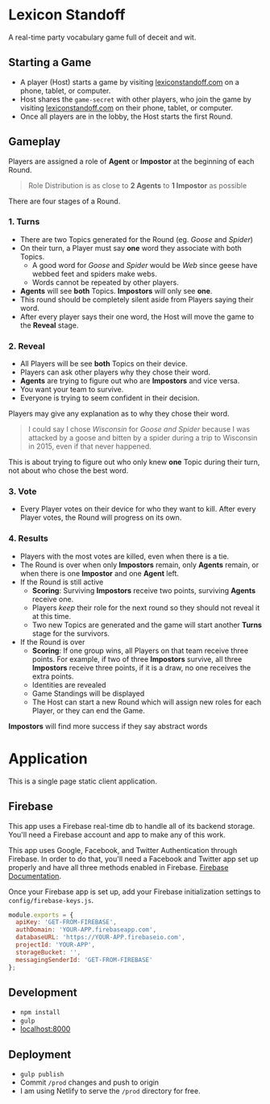 # Lexicon Standoff
A real-time party vocabulary game full of deceit and wit.

## Starting a Game
- A player (Host) starts a game by visiting [lexiconstandoff.com](https://lexiconstandoff.com) on a phone, tablet, or computer.
- Host shares the `game-secret` with other players, who join the game by visiting [lexiconstandoff.com](https://lexiconstandoff.com) on their phone, tablet, or computer.
- Once all players are in the lobby, the Host starts the first Round.

## Gameplay
Players are assigned a role of **Agent** or **Impostor** at the beginning of each Round.

> Role Distribution is as close to **2 Agents** to **1 Impostor** as possible

There are four stages of a Round.

### 1. Turns
  - There are two Topics generated for the Round (eg. _Goose_ and _Spider_)
  - On their turn, a Player must say **one** word they associate with both Topics.
    - A good word for _Goose_ and _Spider_ would be _Web_ since geese have webbed feet and spiders make webs.
    - Words cannot be repeated by other players.
  - **Agents** will see **both** Topics. **Impostors** will only see **one**.
  - This round should be completely silent aside from Players saying their word.
  - After every player says their one word, the Host will move the game to the **Reveal** stage.

### 2. Reveal
  - All Players will be see **both** Topics on their device.
  - Players can ask other players why they chose their word.
  - **Agents** are trying to figure out who are **Impostors** and vice versa.
  - You want your team to survive.
  - Everyone is trying to seem confident in their decision.

Players may give any explanation as to why they chose their word. 

> I could say I chose _Wisconsin_ for _Goose and Spider_ because I was attacked by a goose and bitten by a spider during a trip to Wisconsin in 2015, even if that never happened.

This is about trying to figure out who only knew **one** Topic during their turn, not about who chose the best word.


### 3. Vote
  - Every Player votes on their device for who they want to kill. After every Player votes, the Round will progress on its own.

### 4. Results
  - Players with the most votes are killed, even when there is a tie.
  - The Round is over when only **Impostors** remain, only **Agents** remain, or when there is one **Impostor** and one **Agent** left.
  - If the Round is still active
    - **Scoring**: Surviving **Impostors**  receive two points, surviving **Agents** receive one.
    - Players _keep_ their role for the next round so they should not reveal it at this time.
    - Two new Topics are generated and the game will start another **Turns** stage for the survivors.
  - If the Round is over
    - **Scoring**: If one group wins, all Players on that team receive three points. For example, if two of three **Impostors** survive, all three **Impostors** receive three points, if it is a draw, no one receives the extra points.
    - Identities are revealed
    - Game Standings will be displayed
    - The Host can start a new Round which will assign new roles for each Player, or they can end the Game.

**Impostors** will find more success if they say abstract words


# Application
This is a single page static client application.

## Firebase
This app uses a Firebase real-time db to handle all of its backend storage. You'll need a Firebase account and app to make any of this work.

This app uses Google, Facebook, and Twitter Authentication through Firebase. In order to do that, you'll need a Facebook and Twitter app set up properly and have all three methods enabled in Firebase. [Firebase Documentation](https://firebase.google.com/docs/auth/web/start).

Once your Firebase app is set up, add your Firebase initialization settings to `config/firebase-keys.js`.

```js
module.exports = {
  apiKey: 'GET-FROM-FIREBASE',
  authDomain: 'YOUR-APP.firebaseapp.com',
  databaseURL: 'https://YOUR-APP.firebaseio.com',
  projectId: 'YOUR-APP',
  storageBucket: '',
  messagingSenderId: 'GET-FROM-FIREBASE'
};
```

## Development
- `npm install`
- `gulp`
- [localhost:8000](http://localhost:8000)

## Deployment
- `gulp publish`
- Commit `/prod` changes and push to origin
- I am using Netlify to serve the `/prod` directory for free.
